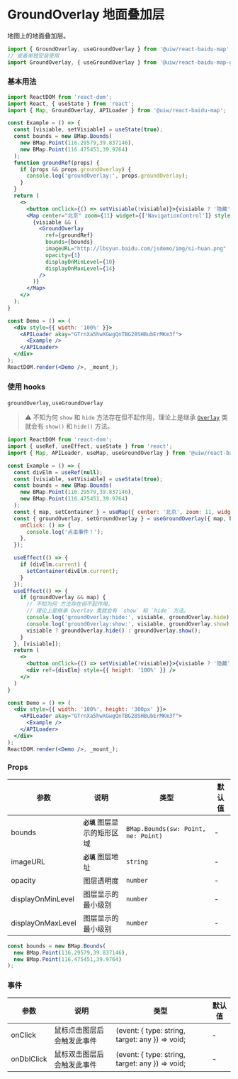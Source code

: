 GroundOverlay 地面叠加层
===

地图上的地面叠加层。

```jsx
import { GroundOverlay, useGroundOverlay } from '@uiw/react-baidu-map';
// 或者单独安装使用
import GroundOverlay, { useGroundOverlay } from '@uiw/react-baidu-map-ground-overlay';
```

### 基本用法

<!--rehype:bgWhite=true&codeSandbox=true&codePen=true-->
```jsx
import ReactDOM from 'react-dom';
import React, { useState } from 'react';
import { Map, GroundOverlay, APILoader } from '@uiw/react-baidu-map';

const Example = () => {
  const [visiable, setVisiable] = useState(true);
  const bounds = new BMap.Bounds(
    new BMap.Point(116.29579,39.837146),
    new BMap.Point(116.475451,39.9764)
  );
  function groundRef(props) {
    if (props && props.groundOverlay) {
      console.log('groundOverlay:', props.groundOverlay);
    }
  }
  return (
    <>
      <button onClick={() => setVisiable(!visiable)}>{visiable ? '隐藏' : '显示'}</button>
      <Map center="北京" zoom={11} widget={['NavigationControl']} style={{ height: 350 }}>
        {visiable && (
          <GroundOverlay
            ref={groundRef}
            bounds={bounds}
            imageURL="http://lbsyun.baidu.com/jsdemo/img/si-huan.png"
            opacity={1}
            displayOnMinLevel={10}
            displayOnMaxLevel={14}
          />
        )}
      </Map>
    </>
  );
}

const Demo = () => (
  <div style={{ width: '100%' }}>
    <APILoader akay="GTrnXa5hwXGwgQnTBG28SHBubErMKm3f">
      <Example />
    </APILoader>
  </div>
);
ReactDOM.render(<Demo />, _mount_);
```

### 使用 hooks

`groundOverlay`, `useGroundOverlay`

> ⚠️ 不知为何 `show` 和 `hide` 方法存在但不起作用，理论上是继承 [`Overlay`](https://lbsyun.baidu.com/cms/jsapi/reference/jsapi_reference_3_0.html#a3b0) 类就会有 `show()` 和 `hide()` 方法。

<!--rehype:bgWhite=true&codeSandbox=true&codePen=true-->
```jsx
import ReactDOM from 'react-dom';
import { useRef, useEffect, useState } from 'react';
import { Map, APILoader, useMap, useGroundOverlay } from '@uiw/react-baidu-map';

const Example = () => {
  const divElm = useRef(null);
  const [visiable, setVisiable] = useState(true);
  const bounds = new BMap.Bounds(
    new BMap.Point(116.29579,39.837146),
    new BMap.Point(116.475451,39.9764)
  );
  const { map, setContainer } = useMap({ center: '北京', zoom: 11, widget: ['GeolocationControl', 'NavigationControl'] });
  const { groundOverlay, setGroundOverlay } = useGroundOverlay({ map, bounds, visiable, imageURL: 'http://lbsyun.baidu.com/jsdemo/img/si-huan.png',
    onClick: () => {
      console.log('点击事件！');
    },
  });

  useEffect(() => {
    if (divElm.current) {
      setContainer(divElm.current);
    }
  });
  useEffect(() => {
    if (groundOverlay && map) {
      // 不知为何 方法存在但不起作用，
      // 理论上是继承 Overlay 类就会有 `show` 和 `hide` 方法。
      console.log('groundOverlay:hide:', visiable, groundOverlay.hide);
      console.log('groundOverlay:show:', visiable, groundOverlay.show);
      visiable ? groundOverlay.hide() : groundOverlay.show();
    }
  }, [visiable]);
  return (
    <>
      <button onClick={() => setVisiable(!visiable)}>{visiable ? '隐藏' : '显示'}</button>
      <div ref={divElm} style={{ height: '100%' }} />
    </>
  )
}

const Demo = () => (
  <div style={{ width: '100%', height: '300px' }}>
    <APILoader akay="GTrnXa5hwXGwgQnTBG28SHBubErMKm3f">
      <Example />
    </APILoader>
  </div>
);
ReactDOM.render(<Demo />, _mount_);
```

### Props

| 参数 | 说明 | 类型 | 默认值 |
| ----- | ----- | ----- | ----- |
| bounds | **`必填`** 图层显示的矩形区域 | `BMap.Bounds(sw: Point, ne: Point)` | - |
| imageURL | **`必填`** 图层地址 | `string` | - |
| opacity | 图层透明度 | `number` | - |
| displayOnMinLevel | 图层显示的最小级别 | `number` | - |
| displayOnMaxLevel | 图层显示的最小级别 | `number` | - |

```js
const bounds = new BMap.Bounds(
  new BMap.Point(116.29579,39.837146),
  new BMap.Point(116.475451,39.9764)
);
```

### 事件

| 参数 | 说明 | 类型 | 默认值 |
| ----- | ----- | ----- | ----- |
| onClick | 鼠标点击图层后会触发此事件 | (event: { type: string, target: any }) => void; | - |
| onDblClick | 鼠标双击图层后会触发此事件 | (event: { type: string, target: any }) => void; | - |